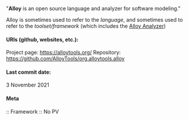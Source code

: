 "**Alloy** is an open source language and analyzer for software modeling."

Alloy is sometimes used to refer to the *language*, and sometimes used to refer to the *toolset/framework* (which includes the [Alloy Analyzer](Solvers/Alloy%20Analyzer.md))

#### URIs (github, websites, etc.):
Project page: https://alloytools.org/
Repository: https://github.com/AlloyTools/org.alloytools.alloy

#### Last commit date:
3 November 2021

#### Meta
:: Framework
:: No PV
